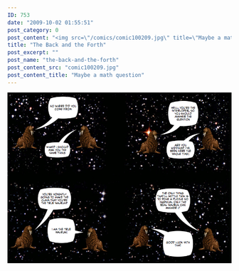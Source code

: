 ```yaml
---
ID: 753
date: "2009-10-02 01:55:51"
post_category: 0
post_content: "<img src=\"/comics/comic100209.jpg\" title=\"Maybe a math question\" />"
title: "The Back and the Forth"
post_excerpt: ""
post_name: "the-back-and-the-forth"
post_content_src: "comic100209.jpg"
post_content_title: "Maybe a math question"
---
```



[![Maybe a math question](/comics-hi-res/comic100209.jpg)](/comics-hi-res/comic100209.jpg)

